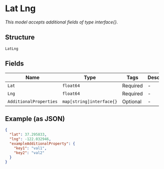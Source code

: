 
# Lat Lng

*This model accepts additional fields of type interface{}.*

## Structure

`LatLng`

## Fields

| Name | Type | Tags | Description |
|  --- | --- | --- | --- |
| `Lat` | `float64` | Required | - |
| `Lng` | `float64` | Required | - |
| `AdditionalProperties` | `map[string]interface{}` | Optional | - |

## Example (as JSON)

```json
{
  "lat": 37.295833,
  "lng": -122.032946,
  "exampleAdditionalProperty": {
    "key1": "val1",
    "key2": "val2"
  }
}
```

